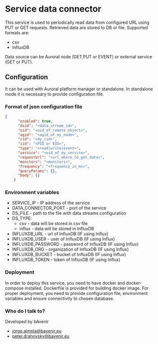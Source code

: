 # Service data connector

This service is used to periodically read data from configured URL using PUT or GET requests. Retrieved data are stored to DB or file. 
Supported formats are:
* csv
* InfluxDB

Data source can be Auroral node (GET,PUT or EVENT) or external service (GET or PUT).

## Configuration
It can be used with Auroral platform manager or standalone. 
In standalone mode it is necessary to provide configuration file.

### Format of json configuration file
``` json
{
      "enabled": true,
      "dsid": "<data_stream_id>",
      "oid": "<oid_of_remote_object>",
      "agid": "<agid_of_my_node>",
      "cid": "<my_cid>",
      "iid": "<PID or EID>",
      "type": "<read|write|event>",
      "service": "<oid_of_my_service>",
      "requestUrl": "<url_where_to_get_data>",
      "monitors": "<monitors>",
      "frequency": "<frequency_in_ms>",
      "queryParams": {},
      "body": {}
    }
```

### Environment variables
- SERVICE_IP - IP address of the service
- DATA_CONNECTOR_PORT - port of the service
- DS_FILE - path to the file with data streams configuration
- DS_TYPE:
  -  csv - data will be stored in csv file
  -  influx - data will be stored in InfluxDB
- INFLUXDB_URL - url of InfluxDB (IF using Influx)
- INFLUXDB_USER - user of InfluxDB (IF using Influx)
- INFLUXDB_PASSWORD - password of InfluxDB (IF using Influx)
- INFLUXDB_ORG - organization of InfluxDB (IF using Influx)
- INFLUXDB_BUCKET - bucket of InfluxDB (IF using Influx)
- INFLUXDB_TOKEN - token of InfluxDB (IF using Influx)


### Deployment

In order to deploy this service, you need to have docker and docker-compose installed.
Dockerfile is provided for building docker image.
For proper deployment, you need to provide configuration file, environment variables and ensure connectivity to chosen database.



### Who do I talk to? ###

Developed by bAvenir

* jorge.almela@bavenir.eu
* peter.drahovsky@bavenir.eu
